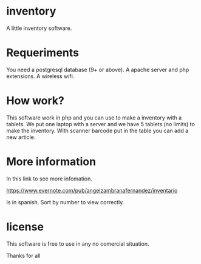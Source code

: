 # inventory
A little inventory software.

# Requeriments
You need a postgresql database (9+ or above).
A apache server and php extensions.
A wireless wifi.

# How work?
This software work in php and you can use to make a inventory with a tablets. 
We put one laptop with a server and we have 5 tablets (no limits) to make the inventory. 
With scanner barcode put in the table you can add a new article.


# More information
In this link to see more infomation.

https://www.evernote.com/pub/angelzambranafernandez/inventario

Is in spanish. 
Sort by number to view correctly.

# license
This software is free to use in any no comercial situation.

Thanks for all

